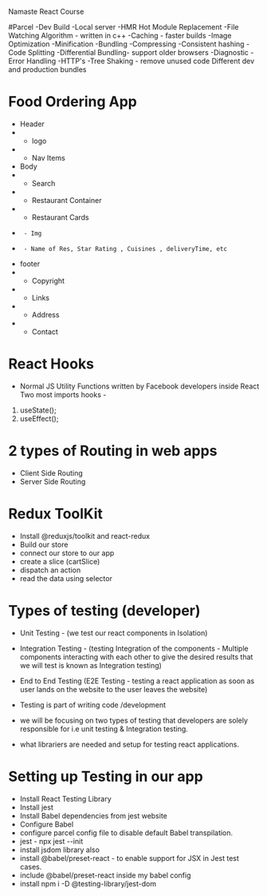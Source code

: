 Namaste React Course

#Parcel
-Dev Build
-Local server
-HMR Hot Module Replacement
-File Watching Algorithm - written in c++
-Caching - faster builds
-Image Optimization
-Minification
-Bundling
-Compressing
-Consistent hashing
-Code Splitting
-Differential Bundling- support older browsers
-Diagnostic
-Error Handling
-HTTP's
-Tree Shaking - remove unused code
Different dev and production bundles

# Food Ordering App

- Header
- - logo
- - Nav Items
- Body
- - Search
- - Restaurant Container
- - Restaurant Cards
-      - Img
-      - Name of Res, Star Rating , Cuisines , deliveryTime, etc
- footer
- - Copyright
- - Links
- - Address
- - Contact

# React Hooks

- Normal JS Utility Functions written by Facebook developers inside React
  Two most imports hooks -

1.  useState();
2.  useEffect();

# 2 types of Routing in web apps

- Client Side Routing
- Server Side Routing

# Redux ToolKit
- Install @reduxjs/toolkit and react-redux 
- Build our store
- connect our store to our app
- create a slice (cartSlice)
- dispatch an action
- read the data using selector



# Types of testing (developer)
- Unit Testing - (we test our react components in Isolation)
- Integration Testing - (testing Integration of the components - Multiple components interacting with each other to give the desired results that we will test is known as Integration testing)
- End to End Testing (E2E Testing - testing a react application as soon as user lands on the website to the user leaves the website)

- Testing is part of writing code /development
- we will be focusing on two types of testing that developers are solely responsible for i.e unit testing & Integration testing.
- what librariers are needed and setup for testing react applications.

# Setting up Testing in our app
- Install React Testing Library
- Install jest
- Install Babel dependencies from jest website
- Configure Babel
- configure parcel config file to disable default Babel transpilation.
- jest - npx jest --init
- install jsdom library also
- install @babel/preset-react - to enable support for JSX in Jest test cases.
- include @babel/preset-react inside my babel config
- install npm i -D @testing-library/jest-dom


